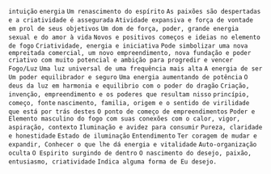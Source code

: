 `intuição` `energia` `Um renascimento do espírito` `As paixões são despertadas e a criatividade é assegurada` `Atividade expansiva e força de vontade em prol de seus objetivos` `Um dom de força, poder, grande energia sexual e do amor à vida` `Novos e positivos começos e ideias no elemento de fogo` `Criatividade, energia e iniciativa` `Pode simbolizar uma nova empreitada comercial, um novo empreendimento, nova fundação e poder criativo com muito potencial e ambição para progredir e vencer` `Fogo/Luz` `Uma luz universal de uma frequência mais alta` `A energia de ser` `Um poder equilibrador e seguro` `Uma energia aumentando de potência` `O deus da luz em harmonia e equilibrio com o poder do dragão` `Criação, invenção, empreendimento e os poderes que resultam nisso` `princípio, começo, fonte` `nascimento, familia, origem e o sentido de virilidade que está por trás destes` `O ponto de começo de empreendimentos` `Poder e Elemento masculino do fogo com suas conexões com o calor, vigor, aspiração, contexto` `Iluminação e avidez para consumir` `Pureza, claridade e honestidade` `Estado de iluminação` `Entendimento` `Ter coragem de mudar e expandir, Conhecer o que lhe dá energia e vitalidade` `Auto-organização oculta` `O Espirito surgindo de dentro` `O nascimento do desejo, paixão, entusiasmo, criatividade` `Indica alguma forma de Eu desejo.`  